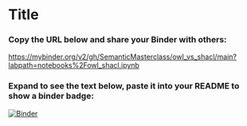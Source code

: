 # Title

### Copy the URL below and share your Binder with others:
https://mybinder.org/v2/gh/SemanticMasterclass/owl_vs_shacl/main?labpath=notebooks%2Fowl_shacl.ipynb

### Expand to see the text below, paste it into your README to show a binder badge:
[![Binder](https://mybinder.org/badge_logo.svg)](https://mybinder.org/v2/gh/SemanticMasterclass/owl_vs_shacl/main?labpath=notebooks%2Fowl_shacl.ipynb)
